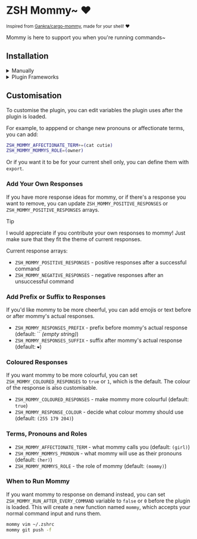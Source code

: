 # ZSH Mommy~ ❤️

<sup>Inspired from [Gankra/cargo-mommy](https://github.com/Gankra/cargo-mommy), made for your shell! ❤️</sup>

Mommy is here to support you when you're running commands~

## Installation

<details>
  <summary>Manually</summary>

  Clone the Git repository

  ```sh
  git clone https://github.com/catuhana/zsh-mommy
  ```

  and source it to your .zshrc

  ```sh
  echo 'source "${(q-)PWD}/zsh-mommy/zsh-mommy.zsh"' >>${ZDOTDIR:-$HOME}/.zshrc
  ```

  and then reload your shell for mommy! ❤️
</details>

<details>
  <summary>Plugin Frameworks</summary>

  ### Oh My ZSH

  Clone the Git repository to `~/.oh-my-zsh/custom`

  ```sh
  git clone https://github.com/catuhana/zsh-mommy ${ZSH_CUSTOM:-~/.oh-my-zsh/custom}/plugins/zsh-mommy
  ```

  and add it to your `plugins` array in `.zshrc`

  ```zsh
  plugins=(zsh-mommy)
  ```

  ### Zim

  Add `zmodule catuhana/zsh-mommy` to your `.zimrc` and run `zimfw install`

  ### zgen/zplugin

  Add `zgen/zplugin load catuhana/zsh-mommy` to your `.zshrc`

  ### Antigen

  Add `antigen bundle catuhana/zsh-mommy` to your `.zshrc`
</details>

## Customisation

To customise the plugin, you can edit variables the plugin uses after the plugin is loaded.

For example, to apppend or change new pronouns or affectionate terms, you can add:

```sh
ZSH_MOMMY_AFFECTIONATE_TERM+=(cat cutie)
ZSH_MOMMY_MOMMYS_ROLE=(owner)
```

Or if you want it to be for your current shell only, you can define them with `export`.

### Add Your Own Responses

If you have more response ideas for mommy, or if there's a response you want to remove, you can update `ZSH_MOMMY_POSITIVE_RESPONSES` or `ZSH_MOMMY_POSITIVE_RESPONSES` arrays.

> [!TIP]
> I would appreciate if you contribute your own responses to mommy! Just make sure that they fit the theme of current responses.

Current response arrays:

- `ZSH_MOMMY_POSITIVE_RESPONSES` - positive responses after a successful command
- `ZSH_MOMMY_NEGATIVE_RESPONSES` - negative responses after an unsuccessful command

### Add Prefix or Suffix to Responses

If you'd like mommy to be more cheerful, you can add emojis or text before or after mommy's actual responses.

- `ZSH_MOMMY_RESPONSES_PREFIX` - prefix before mommy's actual response (default: `` *(empty string)*)
- `ZSH_MOMMY_RESPONSES_SUFFIX` - suffix after mommy's actual response (default: `❤️`)

### Coloured Responses

If you want mommy to be more colourful, you can set `ZSH_MOMMY_COLOURED_RESPONSES` to `true` or `1`, which is the default. The colour of the response is also customisable.

- `ZSH_MOMMY_COLOURED_RESPONSES` - make mommy more colourful (default: `true`)
- `ZSH_MOMMY_RESPONSE_COLOUR` - decide what colour mommy should use (default: `(255 179 204)`)

### Terms, Pronouns and Roles

- `ZSH_MOMMY_AFFECTIONATE_TERM` - what mommy calls you (default: `(girl)`)
- `ZSH_MOMMY_MOMMYS_PRONOUN` - what mommy will use as their pronouns (default: `(her)`)
- `ZSH_MOMMY_MOMMYS_ROLE` - the role of mommy (default: `(mommy)`)

### When to Run Mommy

If you want mommy to response on demand instead, you can set `ZSH_MOMMY_RUN_AFTER_EVERY_COMMAND` variable to `false` or `0` before the plugin is loaded. This will create a new function named `mommy`, which accepts your normal command input and runs them.

```sh
mommy vim ~/.zshrc
mommy git push -f
```
